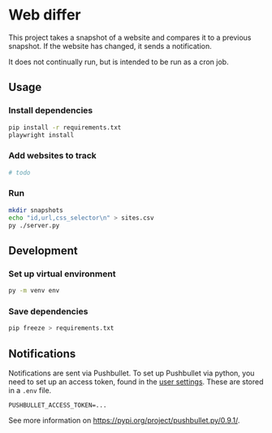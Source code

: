# Web differ

This project takes a snapshot of a website and compares it to a previous snapshot. If the website has changed, it sends a notification.

It does not continually run, but is intended to be run as a cron job.

## Usage

### Install dependencies

```bash
pip install -r requirements.txt
playwright install
```

### Add websites to track

```bash
# todo
```

### Run

```bash
mkdir snapshots
echo "id,url,css_selector\n" > sites.csv
py ./server.py
```

## Development

### Set up virtual environment

```bash
py -m venv env
```

### Save dependencies

```bash
pip freeze > requirements.txt
```

## Notifications

Notifications are sent via Pushbullet. To set up Pushbullet via python, you need to set up an access token, found in the [user settings](https://www.pushbullet.com/#settings/account).
These are stored in a `.env` file.

```.env
PUSHBULLET_ACCESS_TOKEN=...
```

See more information on <https://pypi.org/project/pushbullet.py/0.9.1/>.
